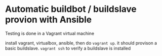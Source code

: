# Automatic buildbot / buildslave provion with Ansible

Testing is done in a Vagrant virtual machine

install vagrant, virtualbox, ansible, then do `vagrant up`. it should provison a basic buildslave. `vagrant ssh` to verify a buildslave is installed 
